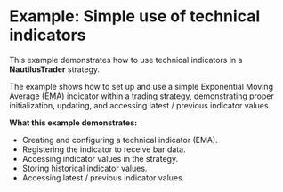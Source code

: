 # Example: Simple use of technical indicators

This example demonstrates how to use technical indicators in a **NautilusTrader** strategy.

The example shows how to set up and use a simple Exponential Moving Average (EMA) indicator within a trading strategy,
demonstrating proper initialization, updating, and accessing latest / previous indicator values.

**What this example demonstrates:**

- Creating and configuring a technical indicator (EMA).
- Registering the indicator to receive bar data.
- Accessing indicator values in the strategy.
- Storing historical indicator values.
- Accessing latest / previous indicator values.
